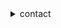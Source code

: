 <details>
    


<summary>contact</summary>
    
   
    enqueue@sahhar.io
   

<details>


<summary></summary>

        a list of sites I've found to be interesting at some point in time


            https://neuromancer.sk/std/

            https://tools.ietf.org/id/draft-ietf-lwig-curve-representations-09.html
            
            https://datatracker.ietf.org/doc/html/rfc5639
    
            https://sites.google.com/site/fullycapable/Home/thesendmailcapabilitiesissue
   
            https://catonmat.net/set-operations-in-unix-shell
    
            https://datatracker.ietf.org/doc/active/
    
            https://crypto.stanford.edu/pbc/notes/ep/
    
            https://safecurves.cr.yp.to/
    
</details>

<details>
    
<summary>license</summary>
https://0x0.st/NUv3
```bash
cat <(curl -s https://raw.githubusercontent.com/ok-john/ok-john/main/LICENSE) > LICENSE
```
</details>
 
    
    
</details>
    

